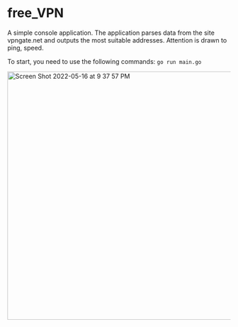 # free_VPN
A simple console application. The application parses data from the site vpngate.net and outputs the most suitable addresses. Attention is drawn to ping, speed.

To start, you need to use the following commands:
`go run main.go`

<img width="560" alt="Screen Shot 2022-05-16 at 9 37 57 PM" src="https://user-images.githubusercontent.com/76488713/168660131-07258708-7087-490d-948e-6465f77d3d8c.png">
